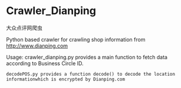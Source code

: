 # Crawler_Dianping

大众点评网爬虫

Python based crawler for crawling shop information from http://www.dianping.com

Usage:
    crawler_dianping.py provides a main function to fetch data according to Business Circle ID.

    decodePOS.py provides a function decode() to decode the location informationwhich is encrypted by Dianping.com 
